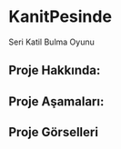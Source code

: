 # KanitPesinde
Seri Katil Bulma Oyunu

## Proje Hakkında: 

## Proje Aşamaları:

## Proje Görselleri
